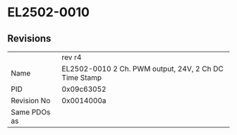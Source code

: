 # EL2502-0010

## Revisions
<table>
<tr>
<td></td>
<td>rev r4</td>
</tr>
<tr>
<td>Name</td>
<td>EL2502-0010 2 Ch. PWM output, 24V, 2 Ch DC Time Stamp</td>
</tr>
<tr>
<td>PID</td>
<td>0x09c63052</td>
</tr>
<tr>
<td>Revision No</td>
<td>0x0014000a</td>
</tr>
<tr>
<td>Same PDOs as</td>
<td></td>
</tr>
</table>
